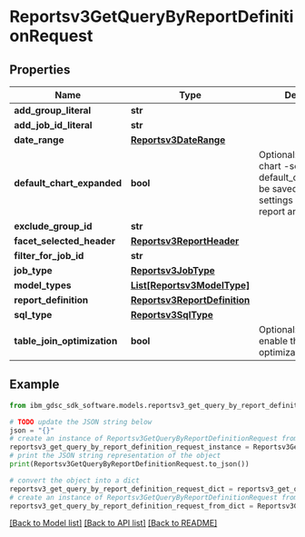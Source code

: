 # Reportsv3GetQueryByReportDefinitionRequest


## Properties

Name | Type | Description | Notes
------------ | ------------- | ------------- | -------------
**add_group_literal** | **str** |  | [optional] 
**add_job_id_literal** | **str** |  | [optional] 
**date_range** | [**Reportsv3DateRange**](Reportsv3DateRange.md) |  | [optional] 
**default_chart_expanded** | **bool** | Optional: if report has chart -send  default_chart_expanded be saved in user settings collection per report and user. | [optional] 
**exclude_group_id** | **str** |  | [optional] 
**facet_selected_header** | [**Reportsv3ReportHeader**](Reportsv3ReportHeader.md) |  | [optional] 
**filter_for_job_id** | **str** |  | [optional] 
**job_type** | [**Reportsv3JobType**](Reportsv3JobType.md) |  | [optional] 
**model_types** | [**List[Reportsv3ModelType]**](Reportsv3ModelType.md) |  | [optional] 
**report_definition** | [**Reportsv3ReportDefinition**](Reportsv3ReportDefinition.md) |  | [optional] 
**sql_type** | [**Reportsv3SqlType**](Reportsv3SqlType.md) |  | [optional] 
**table_join_optimization** | **bool** | Optional: disable or enable the table join optimization. | [optional] 

## Example

```python
from ibm_gdsc_sdk_software.models.reportsv3_get_query_by_report_definition_request import Reportsv3GetQueryByReportDefinitionRequest

# TODO update the JSON string below
json = "{}"
# create an instance of Reportsv3GetQueryByReportDefinitionRequest from a JSON string
reportsv3_get_query_by_report_definition_request_instance = Reportsv3GetQueryByReportDefinitionRequest.from_json(json)
# print the JSON string representation of the object
print(Reportsv3GetQueryByReportDefinitionRequest.to_json())

# convert the object into a dict
reportsv3_get_query_by_report_definition_request_dict = reportsv3_get_query_by_report_definition_request_instance.to_dict()
# create an instance of Reportsv3GetQueryByReportDefinitionRequest from a dict
reportsv3_get_query_by_report_definition_request_from_dict = Reportsv3GetQueryByReportDefinitionRequest.from_dict(reportsv3_get_query_by_report_definition_request_dict)
```
[[Back to Model list]](../README.md#documentation-for-models) [[Back to API list]](../README.md#documentation-for-api-endpoints) [[Back to README]](../README.md)


